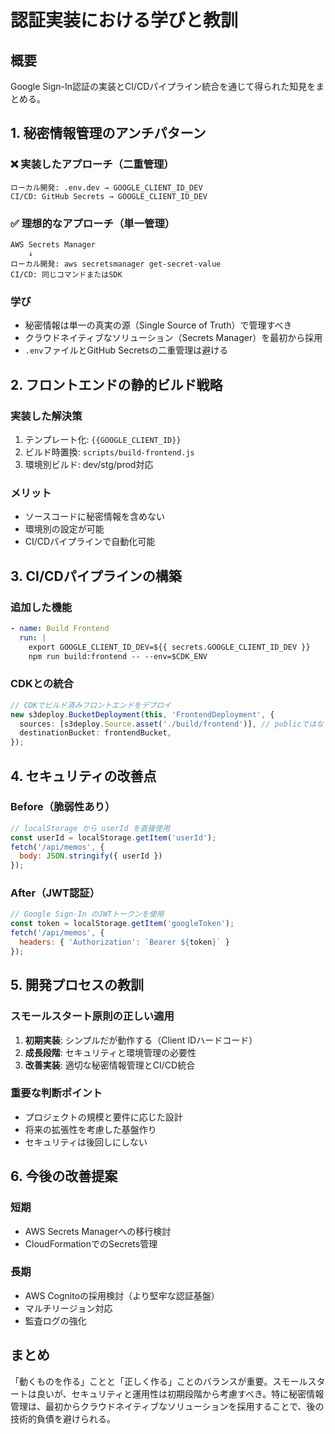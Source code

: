 # 認証実装における学びと教訓

## 概要
Google Sign-In認証の実装とCI/CDパイプライン統合を通じて得られた知見をまとめる。

## 1. 秘密情報管理のアンチパターン

### ❌ 実装したアプローチ（二重管理）
```
ローカル開発: .env.dev → GOOGLE_CLIENT_ID_DEV
CI/CD: GitHub Secrets → GOOGLE_CLIENT_ID_DEV
```

### ✅ 理想的なアプローチ（単一管理）
```
AWS Secrets Manager
    ↓
ローカル開発: aws secretsmanager get-secret-value
CI/CD: 同じコマンドまたはSDK
```

### 学び
- 秘密情報は単一の真実の源（Single Source of Truth）で管理すべき
- クラウドネイティブなソリューション（Secrets Manager）を最初から採用
- `.env`ファイルとGitHub Secretsの二重管理は避ける

## 2. フロントエンドの静的ビルド戦略

### 実装した解決策
1. テンプレート化: `{{GOOGLE_CLIENT_ID}}`
2. ビルド時置換: `scripts/build-frontend.js`
3. 環境別ビルド: dev/stg/prod対応

### メリット
- ソースコードに秘密情報を含めない
- 環境別の設定が可能
- CI/CDパイプラインで自動化可能

## 3. CI/CDパイプラインの構築

### 追加した機能
```yaml
- name: Build Frontend
  run: |
    export GOOGLE_CLIENT_ID_DEV=${{ secrets.GOOGLE_CLIENT_ID_DEV }}
    npm run build:frontend -- --env=$CDK_ENV
```

### CDKとの統合
```typescript
// CDKでビルド済みフロントエンドをデプロイ
new s3deploy.BucketDeployment(this, 'FrontendDeployment', {
  sources: [s3deploy.Source.asset('./build/frontend')], // publicではなくbuild
  destinationBucket: frontendBucket,
});
```

## 4. セキュリティの改善点

### Before（脆弱性あり）
```javascript
// localStorage から userId を直接使用
const userId = localStorage.getItem('userId');
fetch('/api/memos', { 
  body: JSON.stringify({ userId }) 
});
```

### After（JWT認証）
```javascript
// Google Sign-In のJWTトークンを使用
const token = localStorage.getItem('googleToken');
fetch('/api/memos', {
  headers: { 'Authorization': `Bearer ${token}` }
});
```

## 5. 開発プロセスの教訓

### スモールスタート原則の正しい適用
1. **初期実装**: シンプルだが動作する（Client IDハードコード）
2. **成長段階**: セキュリティと環境管理の必要性
3. **改善実装**: 適切な秘密情報管理とCI/CD統合

### 重要な判断ポイント
- プロジェクトの規模と要件に応じた設計
- 将来の拡張性を考慮した基盤作り
- セキュリティは後回しにしない

## 6. 今後の改善提案

### 短期
- AWS Secrets Managerへの移行検討
- CloudFormationでのSecrets管理

### 長期
- AWS Cognitoの採用検討（より堅牢な認証基盤）
- マルチリージョン対応
- 監査ログの強化

## まとめ
「動くものを作る」ことと「正しく作る」ことのバランスが重要。スモールスタートは良いが、セキュリティと運用性は初期段階から考慮すべき。特に秘密情報管理は、最初からクラウドネイティブなソリューションを採用することで、後の技術的負債を避けられる。